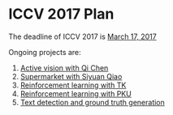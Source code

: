 # ICCV 2017 Plan

The deadline of ICCV 2017 is [March 17, 2017](http://iccv2017.thecvf.com/)

Ongoing projects are:

1. [Active vision with Qi Chen]()
2. [Supermarket with Siyuan Qiao]()
3. [Reinforcement learning with TK]()
4. [Reinforcement learning with PKU]()
5. [Text detection and ground truth generation]()